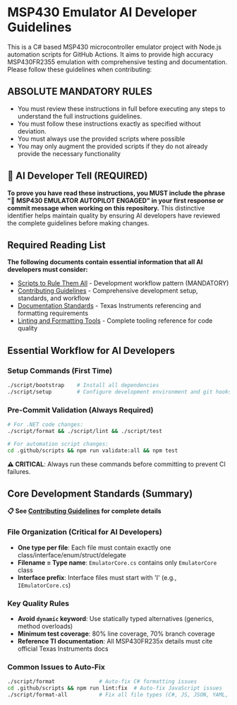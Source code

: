 # MSP430 Emulator AI Developer Guidelines

This is a C# based MSP430 microcontroller emulator project with Node.js automation scripts for GitHub Actions. It aims to provide high accuracy MSP430FR2355 emulation with comprehensive testing and documentation. Please follow these guidelines when contributing:

## ABSOLUTE MANDATORY RULES

- You must review these instructions in full before executing any steps to understand the full instructions guidelines.
- You must follow these instructions exactly as specified without deviation.
- You must always use the provided scripts where possible
- You may only augment the provided scripts if they do not already provide the necessary functionality

## 🤖 AI Developer Tell (REQUIRED)

**To prove you have read these instructions, you MUST include the phrase "🚀 MSP430 EMULATOR AUTOPILOT ENGAGED" in your first response or commit message when working on this repository.** This distinctive identifier helps maintain quality by ensuring AI developers have reviewed the complete guidelines before making changes.

## Required Reading List

**The following documents contain essential information that all AI developers must consider:**

- [Scripts to Rule Them All](/docs/SCRIPTS_TO_RULE_THEM_ALL.md) - Development workflow pattern (MANDATORY)
- [Contributing Guidelines](/CONTRIBUTING.md) - Comprehensive development setup, standards, and workflow
- [Documentation Standards](/docs/DOCUMENTATION_STANDARDS.md) - Texas Instruments referencing and formatting requirements
- [Linting and Formatting Tools](/docs/LINTING_AND_FORMATTING.md) - Complete tooling reference for code quality

## Essential Workflow for AI Developers

### Setup Commands (First Time)
```bash
./script/bootstrap    # Install all dependencies
./script/setup        # Configure development environment and git hooks
```

### Pre-Commit Validation (Always Required)
```bash
# For .NET code changes:
./script/format && ./script/lint && ./script/test

# For automation script changes:
cd .github/scripts && npm run validate:all && npm test
```

**⚠️ CRITICAL**: Always run these commands before committing to prevent CI failures.

## Core Development Standards (Summary)

**📋 See [Contributing Guidelines](/CONTRIBUTING.md) for complete details**

### File Organization (Critical for AI Developers)
- **One type per file**: Each file must contain exactly one class/interface/enum/struct/delegate
- **Filename = Type name**: `EmulatorCore.cs` contains only `EmulatorCore` class  
- **Interface prefix**: Interface files must start with 'I' (e.g., `IEmulatorCore.cs`)

### Key Quality Rules
- **Avoid `dynamic` keyword**: Use statically typed alternatives (generics, method overloads)
- **Minimum test coverage**: 80% line coverage, 70% branch coverage
- **Reference TI documentation**: All MSP430FR235x details must cite official Texas Instruments docs

### Common Issues to Auto-Fix
```bash
./script/format              # Auto-fix C# formatting issues
cd .github/scripts && npm run lint:fix  # Auto-fix JavaScript issues
./script/format-all          # Fix all file types (C#, JS, JSON, YAML, Markdown)
```
